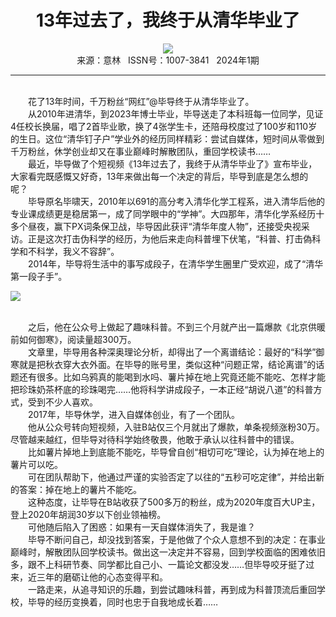 # <center>13年过去了，我终于从清华毕业了</center>

<div align=center><img src="http://fslib.vip.qikan.cn/img.ashx?key=%d7%f7%d5%df%a3%ba%c7%ef%d2%b6%b4%f3%ca%e5"></div>

<center>来源：意林   ISSN号：1007-3841   2024年1期</center>

* * *

<br>　　花了13年时间，千万粉丝“网红”@毕导终于从清华毕业了。  
　　从2010年进清华，到2023年博士毕业，毕导送走了本科班每一位同学，见证4任校长换届，唱了2首毕业歌，换了4张学生卡，还陪母校度过了100岁和110岁的生日。这位“清华钉子户”学业外的经历同样精彩：尝试自媒体，短时间从零做到千万粉丝，休学创业却又在事业巅峰时解散团队，重回学校读书……  
　　最近，毕导做了个短视频《13年过去了，我终于从清华毕业了》宣布毕业，大家看完既感慨又好奇，13年来做出每一个决定的背后，毕导到底是怎么想的呢？  
　　毕导原名毕啸天，2010年以691的高分考入清华化学工程系，进入清华后他的专业课成绩更是稳居第一，成了同学眼中的“学神”。大四那年，清华化学系经历十多个昼夜，赢下PX词条保卫战，毕导因此获评“清华年度人物”，还接受央视采访。正是这次打击伪科学的经历，为他后来走向科普埋下伏笔，“科普、打击偽科学和不科学，我义不容辞”。  
　　2014年，毕导将生活中的事写成段子，在清华学生圈里广受欢迎，成了“清华第一段子手”。

![](http://img.resource.qikan.cn/markvip/qkimages/yili/yili202401/yili20240122-1-l.jpg)

  
<br>　　之后，他在公众号上做起了趣味科普。不到三个月就产出一篇爆款《北京供暖前如何御寒》，阅读量超300万。  
　　文章里，毕导用各种深奥理论分析，却得出了一个离谱结论：最好的“科学”御寒就是把秋衣穿大衣外面。在毕导的账号里，类似这种“问题正常，结论离谱”的话题还有很多。比如乌鸦真的能喝到水吗、薯片掉在地上究竟还能不能吃、怎样才能把珍珠奶茶杯底的珍珠喝完……他将科学讲成段子，一本正经“胡说八道”的科普方式，受到不少人喜欢。  
　　2017年，毕导休学，进入自媒体创业，有了一个团队。  
　　他从公众号转向短视频，入驻B站仅三个月就出了爆款，单条视频涨粉30万。尽管越来越红，但毕导对待科学始终敬畏，他敢于承认以往科普中的错误。  
　　比如薯片掉地上到底能不能吃，毕导曾自创“相切可吃”理论，认为掉在地上的薯片可以吃。  
　　可在团队帮助下，他通过严谨的实验否定了以往的“五秒可吃定律”，并给出新的答案：掉在地上的薯片不能吃。  
　　这种态度，让毕导在B站收获了500多万的粉丝，成为2020年度百大UP主，登上2020年胡润30岁以下创业领袖榜。  
　　可他随后陷入了困惑：如果有一天自媒体消失了，我是谁？  
　　毕导不断问自己，却没找到答案，于是他做了个众人意想不到的决定：在事业巅峰时，解散团队回学校读书。做出这一决定并不容易，回到学校面临的困难依旧多，跟不上科研节奏、同学都比自己小、一篇论文都没发……但毕导咬牙挺了过来，近三年的磨砺让他的心态变得平和。  
　　一路走来，从追寻知识的乐趣，到尝试趣味科普，再到成为科普顶流后重回学校，毕导的经历变换着，同时也忠于自我地成长着……
